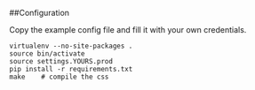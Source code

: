 

##Configuration

Copy the example config file and fill it with your own credentials.

    virtualenv --no-site-packages .
    source bin/activate
    source settings.YOURS.prod
    pip install -r requirements.txt
    make    # compile the css



